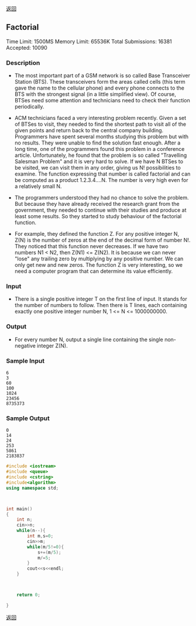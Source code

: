 [返回](https://github.com/superkunn/acmer)
## Factorial
Time Limit: 1500MS		Memory Limit: 65536K
Total Submissions: 16381		Accepted: 10090
### Description

* The most important part of a GSM network is so called Base Transceiver Station (BTS). These transceivers form the areas called cells (this term gave the name to the cellular phone) and every phone connects to the BTS with the strongest signal (in a little simplified view). Of course, BTSes need some attention and technicians need to check their function periodically. 

* ACM technicians faced a very interesting problem recently. Given a set of BTSes to visit, they needed to find the shortest path to visit all of the given points and return back to the central company building. Programmers have spent several months studying this problem but with no results. They were unable to find the solution fast enough. After a long time, one of the programmers found this problem in a conference article. Unfortunately, he found that the problem is so called "Travelling Salesman Problem" and it is very hard to solve. If we have N BTSes to be visited, we can visit them in any order, giving us N! possibilities to examine. The function expressing that number is called factorial and can be computed as a product 1.2.3.4....N. The number is very high even for a relatively small N. 

* The programmers understood they had no chance to solve the problem. But because they have already received the research grant from the government, they needed to continue with their studies and produce at least some results. So they started to study behaviour of the factorial function. 

* For example, they defined the function Z. For any positive integer N, Z(N) is the number of zeros at the end of the decimal form of number N!. They noticed that this function never decreases. If we have two numbers N1 < N2, then Z(N1) <= Z(N2). It is because we can never "lose" any trailing zero by multiplying by any positive number. We can only get new and new zeros. The function Z is very interesting, so we need a computer program that can determine its value efficiently. 

### Input

* There is a single positive integer T on the first line of input. It stands for the number of numbers to follow. Then there is T lines, each containing exactly one positive integer number N, 1 <= N <= 1000000000.
### Output

* For every number N, output a single line containing the single non-negative integer Z(N).
### Sample Input
```
6
3
60
100
1024
23456
8735373
```
### Sample Output
```
0
14
24
253
5861
2183837
```

```c++
#include <iostream>
#include <queue>
#include <cstring>
#include<algorithm>
using namespace std;



int main()
{
    int n;
    cin>>n;
    while(n--){
        int m,s=0;
        cin>>m;
        while(m/5!=0){
            s+=(m/5);
            m/=5;
        }
        cout<<s<<endl;
    }



    return 0;

}

```
[返回](https://github.com/superkunn/acmer)